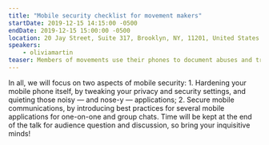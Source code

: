 ```yaml
---
title: "Mobile security checklist for movement makers"
startDate: 2019-12-15 14:15:00 -0500
endDate: 2019-12-15 15:00:00 -0500
location: 20 Jay Street, Suite 317, Brooklyn, NY, 11201, United States
speakers:
    - oliviamartin
teaser: Members of movements use their phones to document abuses and triumphs, communicate with collaborators, and access shared documents. All this sensitive movement data requires additional effort to keep secure prior to and during an action, and recover if things go wrong. Participants at this talk should expect to walk away with a quick-start to protect the sensitive data on their mobile phones.
---
```


In all, we will focus on two aspects of mobile security: 1. Hardening your mobile phone itself, by tweaking your privacy and security settings, and quieting those noisy — and nose-y — applications; 2. Secure mobile communications, by introducing best practices for several mobile applications for one-on-one and group chats. Time will be kept at the end of the talk for audience question and discussion, so bring your inquisitive minds!
